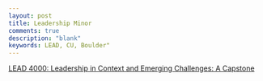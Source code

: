 ```yaml
---
layout: post
title: Leadership Minor
comments: true
description: "blank"
keywords: LEAD, CU, Boulder"
---
```

<body>
	<div><a href="../pages/LEAD-4000">LEAD 4000: Leadership in Context and Emerging Challenges: A Capstone</a></div>
</body>